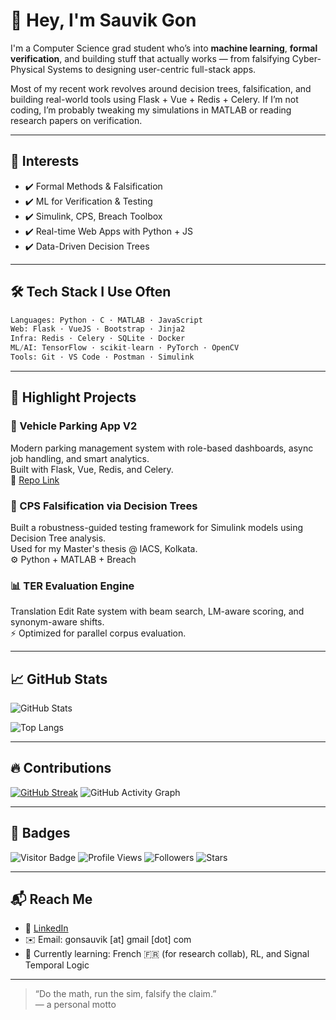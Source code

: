 # 👋 Hey, I'm Sauvik Gon

I'm a Computer Science grad student who’s into **machine learning**, **formal verification**, and building stuff that actually works — from falsifying Cyber-Physical Systems to designing user-centric full-stack apps.

Most of my recent work revolves around decision trees, falsification, and building real-world tools using Flask + Vue + Redis + Celery. If I’m not coding, I’m probably tweaking my simulations in MATLAB or reading research papers on verification.

---

## 🧠 Interests

- ✔️ Formal Methods & Falsification
- ✔️ ML for Verification & Testing
- ✔️ Simulink, CPS, Breach Toolbox
- ✔️ Real-time Web Apps with Python + JS
- ✔️ Data-Driven Decision Trees

---

## 🛠 Tech Stack I Use Often

```python
Languages: Python · C · MATLAB · JavaScript
Web: Flask · VueJS · Bootstrap · Jinja2
Infra: Redis · Celery · SQLite · Docker
ML/AI: TensorFlow · scikit-learn · PyTorch · OpenCV
Tools: Git · VS Code · Postman · Simulink
```

---

## 🧪 Highlight Projects

### 🚗 Vehicle Parking App V2
Modern parking management system with role-based dashboards, async job handling, and smart analytics.  
Built with Flask, Vue, Redis, and Celery.  
📎 [Repo Link](https://github.com/sauvikgon/vehicle-parking-app-v2)

### 🌲 CPS Falsification via Decision Trees
Built a robustness-guided testing framework for Simulink models using Decision Tree analysis.  
Used for my Master's thesis @ IACS, Kolkata.  
⚙️ Python + MATLAB + Breach

### 📊 TER Evaluation Engine
Translation Edit Rate system with beam search, LM-aware scoring, and synonym-aware shifts.  
⚡ Optimized for parallel corpus evaluation.

---

## 📈 GitHub Stats

![GitHub Stats](https://github-readme-stats.vercel.app/api?username=sauvikgon&show_icons=true&theme=radical)

![Top Langs](https://github-readme-stats.vercel.app/api/top-langs/?username=sauvikgon&layout=compact&theme=radical)

---

## 🔥 Contributions

[![GitHub Streak](https://github-readme-streak-stats.herokuapp.com?user=sauvikgon&theme=radical)](https://git.io/streak-stats)
![GitHub Activity Graph](https://github-readme-activity-graph.vercel.app/graph?username=sauvikgon&theme=github-compact)

---

## 📛 Badges

![Visitor Badge](https://visitor-badge.laobi.icu/badge?page_id=sauvikgon.sauvikgon)
![Profile Views](https://komarev.com/ghpvc/?username=sauvikgon&color=blueviolet)
![Followers](https://img.shields.io/github/followers/sauvikgon?label=Follow&style=social)
![Stars](https://img.shields.io/github/stars/sauvikgon?style=social)

---

## 📬 Reach Me

- 🔗 [LinkedIn](https://linkedin.com/in/sauvikgon)
- ✉️ Email: gonsauvik [at] gmail [dot] com
- 🌱 Currently learning: French 🇫🇷 (for research collab), RL, and Signal Temporal Logic

---

> “Do the math, run the sim, falsify the claim.”  
> — a personal motto
